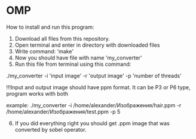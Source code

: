 # OMP
How to install and run this program:
  1) Download all files from this repository.
  2) Open terminal and enter in directory with downloaded files
  3) Write command: 'make'
  4) Now you should have file with name 'my_converter'
  5) Run this file from terminal using this command:
  
  ./my_converter -i 'input image' -r 'output image' -p 'number of threads'
  
  !!!Input and output image should have ppm format. It can be P3 or P6 type, program works with both
  
  example: ./my_converter -i /home/alexander/Изображения/hair.ppm -r /home/alexander/Изображения/test.ppm -p 5
  
  6) If you did everything right you should get .ppm image that was converted by sobel operator.
